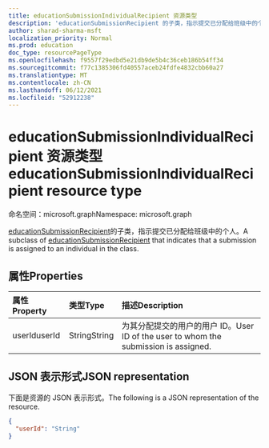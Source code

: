 ```yaml
---
title: educationSubmissionIndividualRecipient 资源类型
description: 'educationSubmissionRecipient 的子类，指示提交已分配给班级中的个人。  '
author: sharad-sharma-msft
localization_priority: Normal
ms.prod: education
doc_type: resourcePageType
ms.openlocfilehash: f9557f29edbd5e21db9de5b4c36ceb186b54ff34
ms.sourcegitcommit: f77c1385306fd40557aceb24fdfe4832cbb60a27
ms.translationtype: MT
ms.contentlocale: zh-CN
ms.lasthandoff: 06/12/2021
ms.locfileid: "52912238"
---
```

# <a name="educationsubmissionindividualrecipient-resource-type"></a><span data-ttu-id="cc0ea-103">educationSubmissionIndividualRecipient 资源类型</span><span class="sxs-lookup"><span data-stu-id="cc0ea-103">educationSubmissionIndividualRecipient resource type</span></span>

<span data-ttu-id="cc0ea-104">命名空间：microsoft.graph</span><span class="sxs-lookup"><span data-stu-id="cc0ea-104">Namespace: microsoft.graph</span></span>

<span data-ttu-id="cc0ea-105">[educationSubmissionRecipient](educationsubmissionrecipient.md)的子类，指示提交已分配给班级中的个人。</span><span class="sxs-lookup"><span data-stu-id="cc0ea-105">A subclass of [educationSubmissionRecipient](educationsubmissionrecipient.md) that indicates that a submission is assigned to an individual in the class.</span></span>  


## <a name="properties"></a><span data-ttu-id="cc0ea-106">属性</span><span class="sxs-lookup"><span data-stu-id="cc0ea-106">Properties</span></span>
| <span data-ttu-id="cc0ea-107">属性</span><span class="sxs-lookup"><span data-stu-id="cc0ea-107">Property</span></span>     | <span data-ttu-id="cc0ea-108">类型</span><span class="sxs-lookup"><span data-stu-id="cc0ea-108">Type</span></span>   |<span data-ttu-id="cc0ea-109">描述</span><span class="sxs-lookup"><span data-stu-id="cc0ea-109">Description</span></span>|
|:---------------|:--------|:----------|
|<span data-ttu-id="cc0ea-110">userId</span><span class="sxs-lookup"><span data-stu-id="cc0ea-110">userId</span></span>|<span data-ttu-id="cc0ea-111">String</span><span class="sxs-lookup"><span data-stu-id="cc0ea-111">String</span></span>|<span data-ttu-id="cc0ea-112">为其分配提交的用户的用户 ID。</span><span class="sxs-lookup"><span data-stu-id="cc0ea-112">User ID of the user to whom the submission is assigned.</span></span>|

## <a name="json-representation"></a><span data-ttu-id="cc0ea-113">JSON 表示形式</span><span class="sxs-lookup"><span data-stu-id="cc0ea-113">JSON representation</span></span>

<span data-ttu-id="cc0ea-114">下面是资源的 JSON 表示形式。</span><span class="sxs-lookup"><span data-stu-id="cc0ea-114">The following is a JSON representation of the resource.</span></span>

<!-- {
  "blockType": "resource",
  "optionalProperties": [

  ],
  "@odata.type": "microsoft.graph.educationSubmissionIndividualRecipient"
}-->

```json
{
  "userId": "String"
}

```

<!-- uuid: 8fcb5dbc-d5aa-4681-8e31-b001d5168d79
2015-10-25 14:57:30 UTC -->
<!--
{
  "type": "#page.annotation",
  "description": "educationSubmissionIndividualRecipient resource",
  "keywords": "",
  "section": "documentation",
  "tocPath": "",
  "suppressions": []
}
-->



